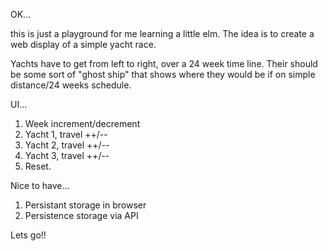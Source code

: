 OK...

this is just a playground for me learning a little elm.
The idea is to create a web display of a simple yacht race.

Yachts have to get from left to right, over a 24 week time line.
Their should be some sort of "ghost ship" that shows where they would be if
on simple distance/24 weeks schedule.

UI... 
1. Week increment/decrement
2. Yacht 1, travel ++/--
3. Yacht 2, travel ++/--
4. Yacht 3, travel ++/--
5. Reset.

Nice to have...
1. Persistant storage in browser
2. Persistence storage via API

Lets go!!